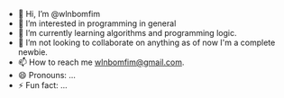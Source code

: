 - 👋 Hi, I’m @wlnbomfim
- 👀 I’m interested in programming in general
- 🌱 I’m currently learning algorithms and programming logic.
- 💞️ I’m not looking to collaborate on anything as of now I'm a complete newbie.
- 📫 How to reach me wlnbomfim@gmail.com.
- 😄 Pronouns: ...
- ⚡ Fun fact: ...

<!---
wlnbomfim/wlnbomfim is a ✨ special ✨ repository because its `README.md` (this file) appears on your GitHub profile.
You can click the Preview link to take a look at your changes.
--->
